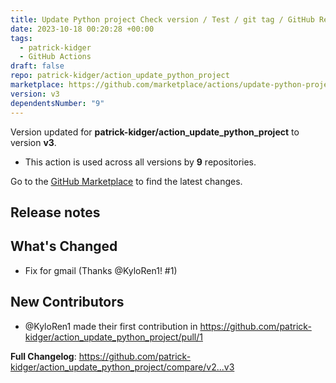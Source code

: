 ```yaml
---
title: Update Python project Check version / Test / git tag / GitHub Release / Deploy to PyPI
date: 2023-10-18 00:20:28 +00:00
tags:
  - patrick-kidger
  - GitHub Actions
draft: false
repo: patrick-kidger/action_update_python_project
marketplace: https://github.com/marketplace/actions/update-python-project-check-version-test-git-tag-github-release-deploy-to-pypi
version: v3
dependentsNumber: "9"
---
```



Version updated for **patrick-kidger/action_update_python_project** to version **v3**.
- This action is used across all versions by **9** repositories.

Go to the [GitHub Marketplace](https://github.com/marketplace/actions/update-python-project-check-version-test-git-tag-github-release-deploy-to-pypi) to find the latest changes.

## Release notes

## What's Changed
* Fix for gmail (Thanks @KyloRen1! #1)

## New Contributors
* @KyloRen1 made their first contribution in https://github.com/patrick-kidger/action_update_python_project/pull/1

**Full Changelog**: https://github.com/patrick-kidger/action_update_python_project/compare/v2...v3
